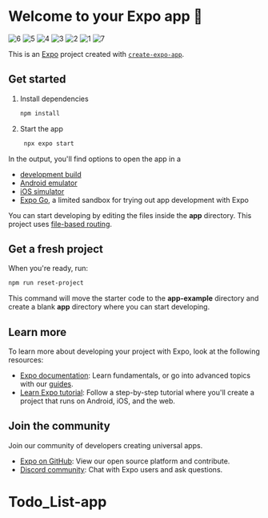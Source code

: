 # Welcome to your Expo app 👋
![6](https://github.com/user-attachments/assets/fe2abf16-d25d-41b9-81d0-7f9b413eda4f)
![5](https://github.com/user-attachments/assets/1316b662-04d0-4424-a1cf-caf949927b3d)
![4](https://github.com/user-attachments/assets/9bb43dfc-d373-4b02-80bd-ff41c370c95d)
![3](https://github.com/user-attachments/assets/8318e238-b2ca-451b-994d-c1e8aeb87acc)
![2](https://github.com/user-attachments/assets/c139f542-7199-4644-a201-12e5c93ada5b)
![1](https://github.com/user-attachments/assets/dac4d913-a92d-4249-ac35-9aa11693c79e)
![7](https://github.com/user-attachments/assets/99c285c9-98d7-44ec-9b4d-32cb92a44ecd)



This is an [Expo](https://expo.dev) project created with [`create-expo-app`](https://www.npmjs.com/package/create-expo-app).

## Get started

1. Install dependencies

   ```bash
   npm install
   ```

2. Start the app

   ```bash
    npx expo start
   ```

In the output, you'll find options to open the app in a

- [development build](https://docs.expo.dev/develop/development-builds/introduction/)
- [Android emulator](https://docs.expo.dev/workflow/android-studio-emulator/)
- [iOS simulator](https://docs.expo.dev/workflow/ios-simulator/)
- [Expo Go](https://expo.dev/go), a limited sandbox for trying out app development with Expo

You can start developing by editing the files inside the **app** directory. This project uses [file-based routing](https://docs.expo.dev/router/introduction).

## Get a fresh project

When you're ready, run:

```bash
npm run reset-project
```

This command will move the starter code to the **app-example** directory and create a blank **app** directory where you can start developing.

## Learn more

To learn more about developing your project with Expo, look at the following resources:

- [Expo documentation](https://docs.expo.dev/): Learn fundamentals, or go into advanced topics with our [guides](https://docs.expo.dev/guides).
- [Learn Expo tutorial](https://docs.expo.dev/tutorial/introduction/): Follow a step-by-step tutorial where you'll create a project that runs on Android, iOS, and the web.

## Join the community

Join our community of developers creating universal apps.

- [Expo on GitHub](https://github.com/expo/expo): View our open source platform and contribute.
- [Discord community](https://chat.expo.dev): Chat with Expo users and ask questions.
# Todo_List-app

